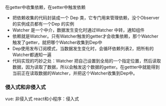 在getter中收集依赖，在setter中触发依赖

* 把依赖收集的代码封装成一个 Dep 类，它专门用来管理依赖，没个Observer的实例成员都有一个Dep 的实例
* Watcher 是一个中介，数据发生变化时通过Watcher 中转，通知组件
* 依赖就是Watcher。只有Watcher触发的getter才会收集依赖，那个Watcher触发了getter，就把哪个Watcher收集到Dep中
* Dep使用发布订阅模式，当数据发生变化时，会循环依赖列表2，把所有的Watcher都通知一遍
* 代码实现的巧妙之处：Watcher 把自己设置到全局的一个指定位置，然后读取数据，因为读取了数据，所以会触发这个数据的getter。在gettter中就能得到当前正在读取数据的Watcher，并把这个Watcher收集到Dep中。

### 侵入式和非侵入式
vue: 非侵入式
react和小程序：侵入式